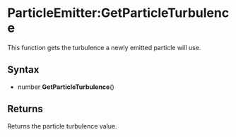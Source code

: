 # ParticleEmitter:GetParticleTurbulence

This function gets the turbulence a newly emitted particle will use.

## Syntax

- number **GetParticleTurbulence**()

## Returns

Returns the particle turbulence value.
